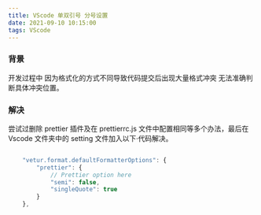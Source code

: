 ```yaml
---
title: VScode 单双引号 分号设置
date: 2021-09-10 10:15:00
tags: VScode
---
```


### 背景

开发过程中 因为格式化的方式不同导致代码提交后出现大量格式冲突 无法准确判断具体冲突位置。

### 解决

尝试过删除 prettier 插件及在 prettierrc.js 文件中配置相同等多个办法，最后在 Vscode 文件夹中的 setting 文件加入以下·代码解决。

```js

    "vetur.format.defaultFormatterOptions": {
        "prettier": {
            // Prettier option here
            "semi": false,
            "singleQuote": true
        }
    },

```
